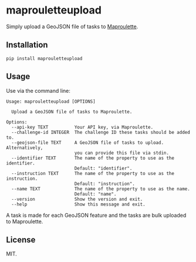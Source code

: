 # maprouletteupload

Simply upload a GeoJSON file of tasks to [Maproulette](http://maproulette.org/).

## Installation

```
pip install maprouletteupload
```

## Usage

Use via the command line:

```
Usage: maprouletteupload [OPTIONS]

  Upload a GeoJSON file of tasks to Maproulette.

Options:
  --api-key TEXT          Your API key, via Maproulette.
  --challenge-id INTEGER  The challenge ID these tasks should be added to.
  --geojson-file TEXT     A GeoJSON file of tasks to upload. Alternatively,
                          you can provide this file via stdin.
  --identifier TEXT       The name of the property to use as the identifier.
                          Default: "identifier".
  --instruction TEXT      The name of the property to use as the instruction.
                          Default: "instruction".
  --name TEXT             The name of the property to use as the name.
                          Default: "name".
  --version               Show the version and exit.
  --help                  Show this message and exit.

```

A task is made for each GeoJSON feature and the tasks are bulk uploaded to Maproulette.


## License

MIT.
